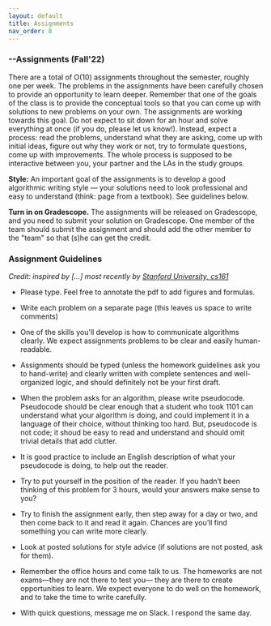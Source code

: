 ```yaml
---
layout: default 
title: Assignments 
nav_order: 8
---
```



### --Assignments (Fall'22)


There are a total of O(10) assignments throughout the semester, roughly one per week.  The problems in the assignments have been carefully chosen to provide an opportunity to learn deeper.  Remember that one of the goals of the class is to provide the conceptual tools so that you can come up with solutions to new problems on your own. The assignments are working towards this goal.  Do not expect to sit down for an hour and solve everything at once (if you do, please let us know!). Instead, expect a process: read the problems, understand what they are asking, come up with initial ideas, figure out why they work or not, try to formulate questions, come up with improvements. The whole process is supposed to be interactive between you, your partner and the LAs in the study groups. 

__Style:__ An important goal of the assignments is to develop a good algorithmic writing style — your solutions need to look professional and easy to understand (think: page from a textbook).  See guidelines below. 

 __Turn in on Gradescope.__ The assignments will be  released on Gradescope, and you need to submit your solution on Gradescope. One member of the team should submit the assignment and should  add the other member to the "team" so that (s)he  can get the credit. 



### Assignment Guidelines

_Credit:  inspired by [...]  most recently by [Stanford University, cs161](http://www-leland.stanford.edu/class/cs161/homework.html)_

* Please type. Feel free to annotate the pdf to add figures and formulas. 

* Write each problem on a separate page (this leaves us space to write comments)
 
* One of the skills you'll develop is how to communicate algorithms clearly. We expect  assignments problems to be clear and easily human-readable.  

* Assignments should  be typed (unless the homework guidelines ask you to hand-write) and clearly written with complete sentences and well-organized logic, and should definitely not be your first draft.

* When the problem asks for an algorithm,  please write pseudocode.  Pseudocode should be clear enough that a student who took 1101 can understand what your algorithm is doing, and could implement it in a language of their choice, without thinking too hard. But, pseudocode is not code; it shoud be easy to read and understand and should omit trivial details that add clutter. 

* It is good practice to include an English description of what your pseudocode is doing, to help out the reader. 

* Try to put yourself in the position of the reader. If you hadn’t been thinking of this problem for 3 hours, would your answers make sense to you? 

* Try to finish the assignment early, then step away for a day or two, and then come back to it and read it again. Chances are you’ll find something you can write more clearly. 

* Look at  posted solutions for style advice (if solutions are not posted, ask for them). 

* Remember the office hours and come talk to us. The homeworks are not exams—they are not there to test you— they are there to create opportunities to learn. We expect everyone to do well on the homework, and to take the time to write carefully. 

* With quick questions, message me on Slack.  I respond the same day. 



